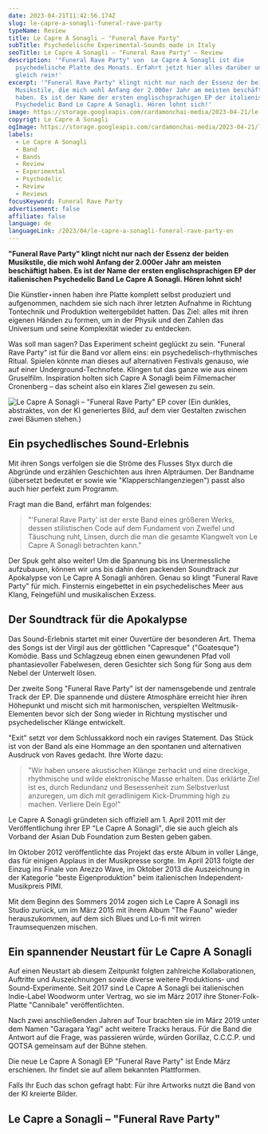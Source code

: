 ```yaml
---
date: 2023-04-21T11:42:56.174Z
slug: le-capre-a-sonagli-funeral-rave-party
typeName: Review
title: Le Capre A Sonagli – "Funeral Rave Party"
subTitle: Psychedelische Experimental-Sounds made in Italy
seoTitle: Le Capre A Sonagli – "Funeral Rave Party" – Review
description: '"Funeral Rave Party" von  Le Capre A Sonagli ist die
  psychedelische Platte des Monats. Erfahrt jetzt hier alles darüber und hört
  gleich rein!'
excerpt: '"Funeral Rave Party" klingt nicht nur nach der Essenz der beiden
  Musikstile, die mich wohl Anfang der 2.000er Jahr am meisten beschäftigt
  haben. Es ist der Name der ersten englischsprachigen EP der italienischen
  Psychedelic Band Le Capre A Sonagli. Hören lohnt sich!'
image: https://storage.googleapis.com/cardamonchai-media/2023-04-21/le-capre-a-sonagli-2-jpg-imagine-080808_2b272a_800_600/640.webp
copyrigt: Le Capre A Sonagli
ogImage: https://storage.googleapis.com/cardamonchai-media/2023-04-21/le-capre-a-sonagli-og-jpg-imagine-080808_211c1f_1200_628/640.webp
labels:
  - Le Capre A Sonagli
  - Band
  - Bands
  - Review
  - Experimental
  - Psychedelic
  - Review
  - Reviews
focusKeyword: Funeral Rave Party
advertisement: false
affiliate: false
language: de
languageLink: /2023/04/le-capre-a-sonagli-funeral-rave-party-en
---
```

**"Funeral Rave Party" klingt nicht nur nach der Essenz der beiden Musikstile, die mich wohl Anfang der 2.000er Jahr am meisten beschäftigt haben. Es ist der Name der ersten englischsprachigen EP der italienischen Psychedelic Band Le Capre A Sonagli. Hören lohnt sich!**

Die Künstler⋆innen haben ihre Platte komplett selbst produziert und aufgenommen, nachdem sie sich nach ihrer letzten Aufnahme in Richtung Tontechnik und Produktion weitergebildet hatten. Das Ziel: alles mit ihren eigenen Händen zu formen, um in der Physik und den Zahlen das Universum und seine Komplexität wieder zu entdecken.

Was soll man sagen? Das Experiment scheint geglückt zu sein. "Funeral Rave Party" ist für die Band vor allem eins: ein psychedelisch-rhythmisches Ritual. Spielen könnte man dieses auf  alternativen Festivals genauso, wie auf einer Underground-Technofete. Klingen tut das ganze wie aus einem Gruselfilm. Inspiration holten sich Capre A Sonagli beim Filmemacher Cronenberg – das scheint also ein klares Ziel gewesen zu sein.

![Le Capre A Sonagli – "Funeral Rave Party" EP cover (Ein dunkles, abstraktes, von der KI generiertes Bild, auf dem vier Gestalten zwischen zwei Bäumen stehen.)](https://storage.googleapis.com/cardamonchai-media/2023-04-21/le-capre-a-sonagli-1-jpg-imagine-080808_151208_800_800/640.webp "Le Capre A Sonagli – \"Funeral Rave Party\"")

## Ein psychedlisches Sound-Erlebnis

Mit ihren Songs verfolgen sie die Ströme des Flusses Styx durch die Abgründe und erzählen Geschichten aus ihren Alpträumen. Der Bandname (übersetzt bedeutet er sowie wie "Klapperschlangenziegen") passt also auch hier perfekt zum Programm.

Fragt man die Band, erfährt man folgendes:

> "'Funeral Rave Party' ist der erste Band eines größeren Werks, dessen stilistischen Code auf dem Fundament von Zweifel und Täuschung ruht, Linsen, durch die man die gesamte Klangwelt von Le Capre A Sonagli betrachten kann."

Der Spuk geht also weiter! Um die Spannung bis ins Unermessliche aufzubauen, können wir uns bis dahin den packenden Soundtrack zur Apokalypse von Le Capre A Sonagli anhören. Genau so klingt "Funeral Rave Party" für mich. Finsternis eingebettet in ein psychedelisches Meer aus Klang, Feingefühl und musikalischen Exzess.

## Der Soundtrack für die Apokalypse

Das Sound-Erlebnis startet mit einer Ouvertüre der besonderen Art. Thema des Songs ist der Virgil aus der göttlichen "Capresque" ("Goatesque") Komödie. Bass und Schlagzeug ebnen einen gewundenen Pfad voll phantasievoller Fabelwesen, deren Gesichter sich Song für Song aus dem Nebel der Unterwelt lösen.

Der zweite Song "Funeral Rave Party" ist der namensgebende und zentrale Track der EP. Die spannende und düstere Atmosphäre erreicht hier ihren Höhepunkt und mischt sich mit harmonischen, verspielten Weltmusik-Elementen bevor sich der Song wieder in Richtung mystischer und psychedelischer Klänge entwickelt.

"Exit" setzt vor dem Schlussakkord noch ein raviges Statement. Das Stück ist von der Band als eine Hommage an den spontanen und alternativen Ausdruck von Raves gedacht. Ihre Worte dazu:

> "Wir haben unsere akustischen Klänge zerhackt und eine dreckige, rhythmische und wilde elektronische Masse erhalten. Das erklärte Ziel ist es, durch Redundanz und Besessenheit zum Selbstverlust anzuregen, um dich mit geradlinigem Kick-Drumming high zu machen. Verliere Dein Ego!"

Le Capre A Sonagli gründeten sich offiziell am 1. April 2011 mit der Veröffentlichung ihrer EP "Le Capre A Sonagli", die sie auch gleich als Vorband der Asian Dub Foundation zum Besten geben gaben.

Im Oktober 2012 veröffentlichte das Projekt das erste Album in voller Länge, das für einigen Applaus in der Musikpresse sorgte. Im April 2013 folgte der Einzug ins Finale von Arezzo Wave, im Oktober 2013 die Auszeichnung in der Kategorie "beste Eigenproduktion" beim italienischen Independent-Musikpreis PIMI. 

Mit dem Beginn des Sommers 2014 zogen sich Le Capre A Sonagli ins Studio zurück, um im März 2015 mit ihrem Album "The Fauno" wieder herauszukommen, auf dem sich Blues und Lo-fi mit wirren Traumsequenzen mischen.

## Ein spannender Neustart für Le Capre A Sonagli

Auf einen Neustart ab diesem Zeitpunkt folgten zahlreiche Kollaborationen, Auftritte und Auszeichnungen sowie diverse weitere Produktions- und Sound-Experimente. Seit 2017 sind Le Capre A Sonagli bei italienischen Indie-Label Woodworm unter Vertrag, wo sie im März 2017 ihre Stoner-Folk-Platte "Cannibale" veröffentlichten.

Nach zwei anschließenden Jahren auf Tour brachten sie im März 2019 unter dem Namen "Garagara Yagi" acht weitere Tracks heraus. Für die Band die Antwort auf die Frage, was passieren würde, würden Gorillaz, C.C.C.P. und QOTSA gemeinsam auf der Bühne stehen.

Die neue Le Capre A Sonagli EP "Funeral Rave Party" ist Ende März erschienen. Ihr findet sie auf allem bekannten Plattformen.

Falls Ihr Euch das schon gefragt habt: Für ihre Artworks nutzt die Band von der KI kreierte Bilder.

## Le Capre a Sonagli – "Funeral Rave Party"

<YouTube id="7qUM9yj1kSM" />
